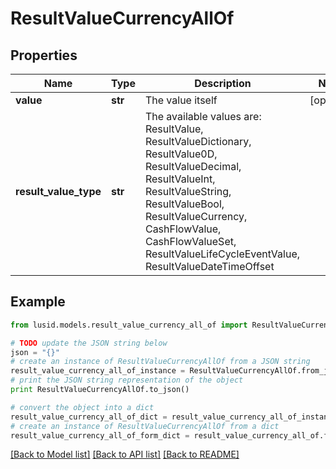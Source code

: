 # ResultValueCurrencyAllOf


## Properties
Name | Type | Description | Notes
------------ | ------------- | ------------- | -------------
**value** | **str** | The value itself | [optional] 
**result_value_type** | **str** | The available values are: ResultValue, ResultValueDictionary, ResultValue0D, ResultValueDecimal, ResultValueInt, ResultValueString, ResultValueBool, ResultValueCurrency, CashFlowValue, CashFlowValueSet, ResultValueLifeCycleEventValue, ResultValueDateTimeOffset | 

## Example

```python
from lusid.models.result_value_currency_all_of import ResultValueCurrencyAllOf

# TODO update the JSON string below
json = "{}"
# create an instance of ResultValueCurrencyAllOf from a JSON string
result_value_currency_all_of_instance = ResultValueCurrencyAllOf.from_json(json)
# print the JSON string representation of the object
print ResultValueCurrencyAllOf.to_json()

# convert the object into a dict
result_value_currency_all_of_dict = result_value_currency_all_of_instance.to_dict()
# create an instance of ResultValueCurrencyAllOf from a dict
result_value_currency_all_of_form_dict = result_value_currency_all_of.from_dict(result_value_currency_all_of_dict)
```
[[Back to Model list]](../README.md#documentation-for-models) [[Back to API list]](../README.md#documentation-for-api-endpoints) [[Back to README]](../README.md)



